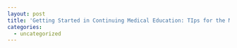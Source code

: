 ```yaml
---
layout: post
title: 'Getting Started in Continuing Medical Education: TIps for the Medical Writer and the Pharmacy Student'
categories:
  - uncategorized
---
```

